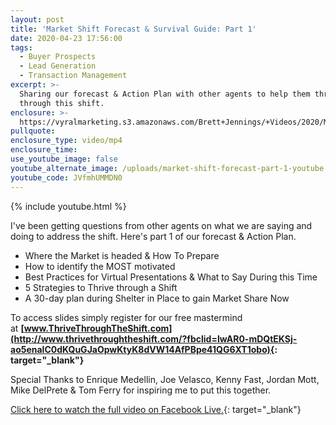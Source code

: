 ```yaml
---
layout: post
title: 'Market Shift Forecast & Survival Guide: Part 1'
date: 2020-04-23 17:56:00
tags:
  - Buyer Prospects
  - Lead Generation
  - Transaction Management
excerpt: >-
  Sharing our forecast & Action Plan with other agents to help them thrive
  through this shift.
enclosure: >-
  https://vyralmarketing.s3.amazonaws.com/Brett+Jennings/+Videos/2020/Market+Shift+Forecast+%26+Survival+Guide.mp4
pullquote:
enclosure_type: video/mp4
enclosure_time:
use_youtube_image: false
youtube_alternate_image: /uploads/market-shift-forecast-part-1-youtube.jpg
youtube_code: JVfmhUMMDN0
---
```


{% include youtube.html %}

I've been getting questions from other agents on what we are saying and doing to address the shift. Here's part 1 of our forecast & Action Plan.

* Where the Market is headed & How To Prepare
* How to identify the MOST motivated
* Best Practices for Virtual Presentations & What to Say During this Time
* 5 Strategies to Thrive through a Shift
* A 30-day plan during Shelter in Place to gain Market Share Now

To access slides simply register for our free mastermind at&nbsp;**[www.ThriveThroughTheShift.com](http://www.thrivethroughtheshift.com/?fbclid=IwAR0-mDQtEKSj-ao5enalC0dKQuGJaOpwKtyK8dVW14AfPBpe41QG6XT1obo){: target="_blank"}**

Special Thanks to Enrique Medellin, Joe Velasco, Kenny Fast, Jordan Mott, Mike DelPrete & Tom Ferry for inspiring me to put this together.

[Click here to watch the full video on Facebook Live.](https://www.facebook.com/BeARealExpert/videos/2984537661568095/){: target="_blank"}